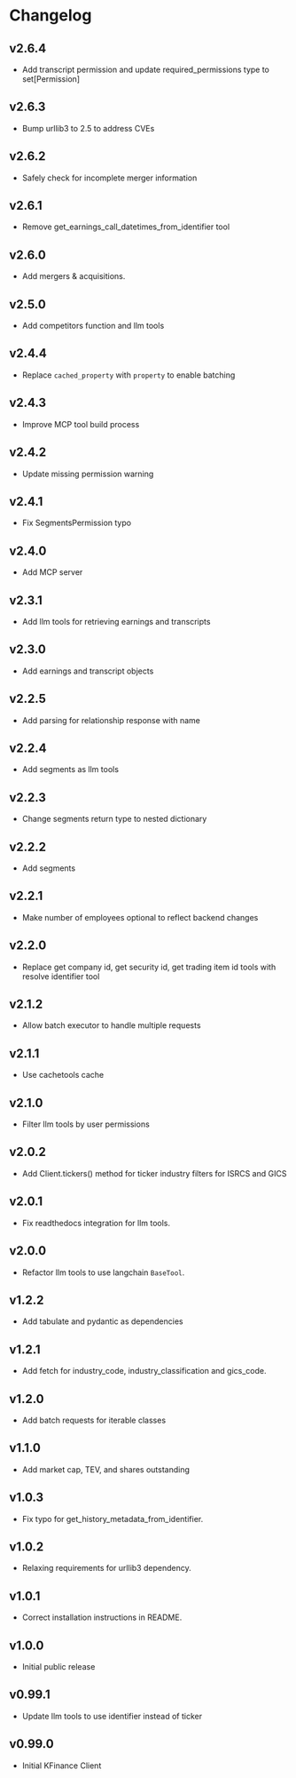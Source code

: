 # Changelog

## v2.6.4
- Add transcript permission and update required_permissions type to set[Permission]

## v2.6.3
- Bump urllib3 to 2.5 to  address CVEs

## v2.6.2
 - Safely check for incomplete merger information

## v2.6.1
 - Remove get_earnings_call_datetimes_from_identifier tool

## v2.6.0
 - Add mergers & acquisitions.

## v2.5.0
 - Add competitors function and llm tools

## v2.4.4
- Replace `cached_property` with `property` to enable batching

## v2.4.3
- Improve MCP tool build process

## v2.4.2
- Update missing permission warning

## v2.4.1
- Fix SegmentsPermission typo

## v2.4.0
- Add MCP server

## v2.3.1
- Add llm tools for retrieving earnings and transcripts

## v2.3.0
- Add earnings and transcript objects

## v2.2.5
- Add parsing for relationship response with name

## v2.2.4
- Add segments as llm tools

## v2.2.3
- Change segments return type to nested dictionary

## v2.2.2
- Add segments

## v2.2.1
- Make number of employees optional to reflect backend changes

## v2.2.0
- Replace get company id, get security id, get trading item id tools with resolve identifier tool

## v2.1.2
- Allow batch executor to handle multiple requests

## v2.1.1
- Use cachetools cache

## v2.1.0
- Filter llm tools by user permissions

## v2.0.2
- Add Client.tickers() method for ticker industry filters for ISRCS and GICS

## v2.0.1
- Fix readthedocs integration for llm tools.

## v2.0.0
- Refactor llm tools to use langchain `BaseTool`.

## v1.2.2
- Add tabulate and pydantic as dependencies

## v1.2.1
- Add fetch for industry_code, industry_classification and gics_code.

## v1.2.0
- Add batch requests for iterable classes

## v1.1.0
- Add market cap, TEV, and shares outstanding

## v1.0.3
- Fix typo for get_history_metadata_from_identifier.

## v1.0.2
- Relaxing requirements for urllib3 dependency.

## v1.0.1
- Correct installation instructions in README.

## v1.0.0
- Initial public release

## v0.99.1
- Update llm tools to use identifier instead of ticker

## v0.99.0
- Initial KFinance Client
